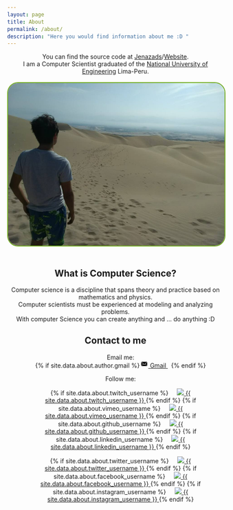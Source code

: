 ```yaml
---
layout: page
title: About
permalink: /about/
description: "Here you would find information about me :D "
---
```

<div align="center">
<p>
  You can find the source code at <a href="https://github.com/fmorenovr">Jenazads</a>/<a href="https://github.com/fmorenovr/Jenazads.github.io">Website</a>. <br>
  I am a Computer Scientist graduated of the <a href="http://www.uni.edu.pe">National University of Engineering</a> Lima-Peru.<br><br>
  <img style="border-radius: 25px;border: 2px solid #73AD21;" src="/assets/me/me_huacachina.jpg">
  <br>
  <br>
  <h2>What is Computer Science?</h2>
  Computer science is a discipline that spans theory and practice based on mathematics and physics.
  <br>
  Computer scientists must be experienced at modeling and analyzing problems.
  <br>
  With computer Science you can create anything and ... do anything :D
</p>
</div>
<div align="center">
  <h2>Contact to me</h2>
  <ul class="contact-list">
    Email me: <br>
    {% if site.data.about.author.gmail %}
      <a href="mailto:{{ site.data.about.author.gmail }}">
        <span class="icon icon--email">
          <svg viewBox="0 0 16 16" width="16px" height="16px">
              <path d="M7,9L5.268,7.484l-4.952,4.245C0.496,11.896,0.739,12,1.007,12h11.986 c0.267,0,0.509-0.104,0.688-0.271L8.732,7.484L7,9z M13.684,2.271C13.504,2.103,13.262,2,12.993,2H1.007C0.74,2,0.498,2.104,0.318,2.273L7,8 L13.684,2.271z"/>
            <polygon points="0,2.878 0,11.186 4.833,7.079"/>
            <polygon points="9.167,7.079 14,11.186 14,2.875"/>
          </svg>
        </span>
        <span class="email">Gmail</span>
      </a>&nbsp;
    {% endif %}
    <br>
  </ul>
</div>
<div align="center">
  <ul class="contact-list">
    Follow me: <br>
  </ul>
  <ul id="list-contact-menu">
    {% if site.data.about.twitch_username %}
      <a href="{{site.data.about.twitch_url}}{{site.data.about.twitch_username }}">
        <span class="icon icon--twitch">
          <svg viewBox="0 0 16 16" width="16px" height="16px">
            <img src="/assets/images/socialnetwork/twitch_32.png"/>
          </svg>
        </span>
        <span class="username">{{ site.data.about.twitch_username }}</span>
      </a>
    {% endif %}
    {% if site.data.about.vimeo_username %}
      <a href="{{site.data.about.vimeo_url}}{{site.data.about.vimeo_username }}">
        <span class="icon icon--vimeo">
          <svg viewBox="0 0 16 16" width="16px" height="16px">
            <img src="/assets/images/socialnetwork/vimeo_32.png"/>
          </svg>
        </span>
        <span class="username">{{ site.data.about.vimeo_username }}</span>
      </a>
    {% endif %}
    {% if site.data.about.github_username %}
      <a href="{{site.data.about.github_url}}{{site.data.about.github_username }}">
        <span class="icon icon--github">
          <svg viewBox="0 0 16 16" width="16px" height="16px">
            <img src="/assets/images/socialnetwork/github_32.png"/>
          </svg>
        </span>
        <span class="username">{{ site.data.about.github_username }}</span>
      </a>
    {% endif %}
    {% if site.data.about.linkedin_username %}
      <a href="{{site.data.about.linkedin_url}}{{ site.data.about.linkedin_username }}">
        <span class="icon icon--linkedin">
          <svg viewBox="0 0 16 16" width="16px" height="16px">
            <img src="/assets/images/socialnetwork/linkedin_32.png"/>
          </svg>
        </span>
        <span class="username">{{ site.data.about.linkedin_username }}</span>
      </a>
    {% endif %}
  </ul>
  <ul id="list-contact-menu">
    {% if site.data.about.twitter_username %}
      <a href="{{site.data.about.twitter_url}}{{ site.data.about.twitter_username }}">
        <span class="icon icon--twitter">
          <svg viewBox="0 0 16 16" width="16px" height="16px">
            <img src="/assets/images/socialnetwork/twitter_32.png"/>
          </svg>
        </span>
        <span class="username">{{ site.data.about.twitter_username }}</span>
      </a>
    {% endif %}
    {% if site.data.about.facebook_username %}
      <a href="{{site.data.about.facebook_url}}{{ site.data.about.facebook_username }}">
        <span class="icon icon--facebook">
          <svg viewBox="0 0 16 16" width="16px" height="16px">
            <img src="/assets/images/socialnetwork/facebook_32.png"/>
          </svg>
        </span>
        <span class="username">{{ site.data.about.facebook_username }}</span>
      </a>
    {% endif %}
    {% if site.data.about.instagram_username %}
      <a href="{{site.data.about.instagram_url}}{{ site.data.about.instagram_username }}">
        <span class="icon icon--instagram">
          <svg viewBox="0 0 16 16" width="16px" height="16px">
            <img src="/assets/images/socialnetwork/instagram_32.png"/>
          </svg>
        </span>
        <span class="username">{{ site.data.about.instagram_username }}</span>
      </a>
    {% endif %}
  </ul>
</div>
